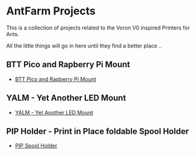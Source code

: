 # AntFarm Projects

This is a collection of projects related to the Voron V0 inspired Printers for Ants.

All the little things will go in here until they find a better place ..


##  BTT Pico and Rapberry Pi Mount

- [BTT Pico and Rapberry Pi Mount](./Pico_Pi_Mount)

## YALM - Yet Another LED Mount

- [YALM - Yet Another LED Mount](./YALM/)

## PIP Holder - Print in Place foldable Spool Holder

- [PIP Spool Holder](./PIP_Holder/)



